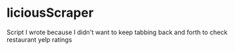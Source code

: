 # liciousScraper
Script I wrote because I didn't want to keep tabbing back and forth to check restaurant yelp ratings
